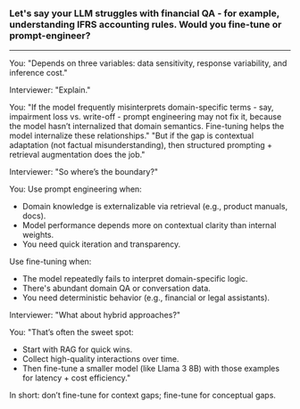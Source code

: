 ### Let's say your LLM struggles with financial QA - for example, understanding IFRS accounting rules. Would you fine-tune or prompt-engineer?
---

You: "Depends on three variables: data sensitivity, response variability, and inference cost."

Interviewer: "Explain."

You: "If the model frequently misinterprets domain-specific terms - say, impairment loss vs. write-off - prompt engineering may not fix it, because the model hasn’t internalized that domain semantics. Fine-tuning helps the model internalize these relationships."
"But if the gap is contextual adaptation (not factual misunderstanding), then structured prompting + retrieval augmentation does the job."

Interviewer: "So where’s the boundary?"

You:
Use prompt engineering when:
 - Domain knowledge is externalizable via retrieval (e.g., product manuals, docs).
 - Model performance depends more on contextual clarity than internal weights.
 - You need quick iteration and transparency.

Use fine-tuning when:
 - The model repeatedly fails to interpret domain-specific logic.
 - There's abundant domain QA or conversation data.
 - You need deterministic behavior (e.g., financial or legal assistants).

Interviewer: "What about hybrid approaches?"

You: "That’s often the sweet spot:
 - Start with RAG for quick wins.
 - Collect high-quality interactions over time.
 - Then fine-tune a smaller model (like Llama 3 8B) with those examples for latency + cost efficiency."

In short: don’t fine-tune for context gaps; fine-tune for conceptual gaps.
